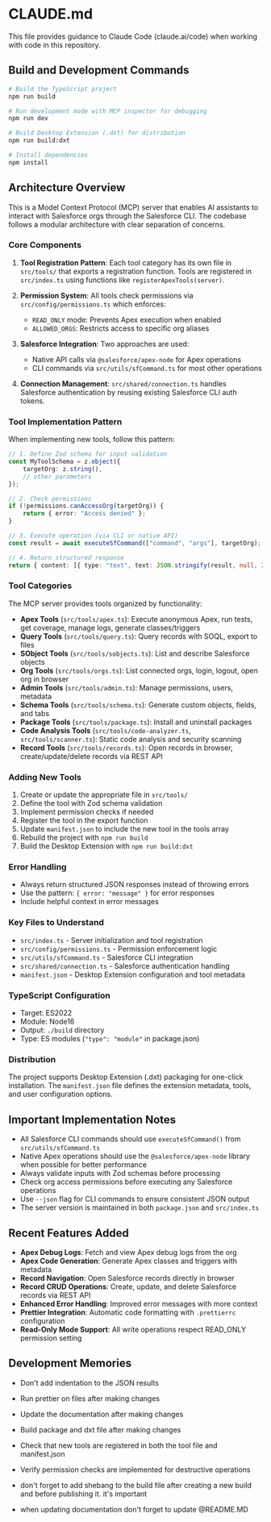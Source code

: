 # CLAUDE.md

This file provides guidance to Claude Code (claude.ai/code) when working with code in this repository.

## Build and Development Commands

```bash
# Build the TypeScript project
npm run build

# Run development mode with MCP inspector for debugging
npm run dev

# Build Desktop Extension (.dxt) for distribution
npm run build:dxt

# Install dependencies
npm install
```

## Architecture Overview

This is a Model Context Protocol (MCP) server that enables AI assistants to interact with Salesforce orgs through the Salesforce CLI. The codebase follows a modular architecture with clear separation of concerns.

### Core Components

1. **Tool Registration Pattern**: Each tool category has its own file in `src/tools/` that exports a registration function. Tools are registered in `src/index.ts` using functions like `registerApexTools(server)`.

2. **Permission System**: All tools check permissions via `src/config/permissions.ts` which enforces:
    - `READ_ONLY` mode: Prevents Apex execution when enabled
    - `ALLOWED_ORGS`: Restricts access to specific org aliases

3. **Salesforce Integration**: Two approaches are used:
    - Native API calls via `@salesforce/apex-node` for Apex operations
    - CLI commands via `src/utils/sfCommand.ts` for most other operations

4. **Connection Management**: `src/shared/connection.ts` handles Salesforce authentication by reusing existing Salesforce CLI auth tokens.

### Tool Implementation Pattern

When implementing new tools, follow this pattern:

```typescript
// 1. Define Zod schema for input validation
const MyToolSchema = z.object({
    targetOrg: z.string(),
    // other parameters
});

// 2. Check permissions
if (!permissions.canAccessOrg(targetOrg)) {
    return { error: "Access denied" };
}

// 3. Execute operation (via CLI or native API)
const result = await executeSfCommand(["command", "args"], targetOrg);

// 4. Return structured response
return { content: [{ type: "text", text: JSON.stringify(result, null, 2) }] };
```

### Tool Categories

The MCP server provides tools organized by functionality:

- **Apex Tools** (`src/tools/apex.ts`): Execute anonymous Apex, run tests, get coverage, manage logs, generate classes/triggers
- **Query Tools** (`src/tools/query.ts`): Query records with SOQL, export to files
- **SObject Tools** (`src/tools/sobjects.ts`): List and describe Salesforce objects
- **Org Tools** (`src/tools/orgs.ts`): List connected orgs, login, logout, open org in browser
- **Admin Tools** (`src/tools/admin.ts`): Manage permissions, users, metadata
- **Schema Tools** (`src/tools/schema.ts`): Generate custom objects, fields, and tabs
- **Package Tools** (`src/tools/package.ts`): Install and uninstall packages
- **Code Analysis Tools** (`src/tools/code-analyzer.ts`, `src/tools/scanner.ts`): Static code analysis and security scanning
- **Record Tools** (`src/tools/records.ts`): Open records in browser, create/update/delete records via REST API

### Adding New Tools

1. Create or update the appropriate file in `src/tools/`
2. Define the tool with Zod schema validation
3. Implement permission checks if needed
4. Register the tool in the export function
5. Update `manifest.json` to include the new tool in the tools array
6. Rebuild the project with `npm run build`
7. Build the Desktop Extension with `npm run build:dxt`

### Error Handling

- Always return structured JSON responses instead of throwing errors
- Use the pattern: `{ error: "message" }` for error responses
- Include helpful context in error messages

### Key Files to Understand

- `src/index.ts` - Server initialization and tool registration
- `src/config/permissions.ts` - Permission enforcement logic
- `src/utils/sfCommand.ts` - Salesforce CLI integration
- `src/shared/connection.ts` - Salesforce authentication handling
- `manifest.json` - Desktop Extension configuration and tool metadata

### TypeScript Configuration

- Target: ES2022
- Module: Node16
- Output: `./build` directory
- Type: ES modules (`"type": "module"` in package.json)

### Distribution

The project supports Desktop Extension (.dxt) packaging for one-click installation. The `manifest.json` file defines the extension metadata, tools, and user configuration options.

## Important Implementation Notes

- All Salesforce CLI commands should use `executeSfCommand()` from `src/utils/sfCommand.ts`
- Native Apex operations should use the `@salesforce/apex-node` library when possible for better performance
- Always validate inputs with Zod schemas before processing
- Check org access permissions before executing any Salesforce operations
- Use `--json` flag for CLI commands to ensure consistent JSON output
- The server version is maintained in both `package.json` and `src/index.ts`

## Recent Features Added

- **Apex Debug Logs**: Fetch and view Apex debug logs from the org
- **Apex Code Generation**: Generate Apex classes and triggers with metadata
- **Record Navigation**: Open Salesforce records directly in browser
- **Record CRUD Operations**: Create, update, and delete Salesforce records via REST API
- **Enhanced Error Handling**: Improved error messages with more context
- **Prettier Integration**: Automatic code formatting with `.prettierrc` configuration
- **Read-Only Mode Support**: All write operations respect READ_ONLY permission setting

## Development Memories

- Don't add indentation to the JSON results
- Run prettier on files after making changes
- Update the documentation after making changes
- Build package and dxt file after making changes
- Check that new tools are registered in both the tool file and manifest.json
- Verify permission checks are implemented for destructive operations

- don't forget to add shebang to the build file after creating a new build and before publishing it. it's important
- when updating documentation don't forget to update @README.MD